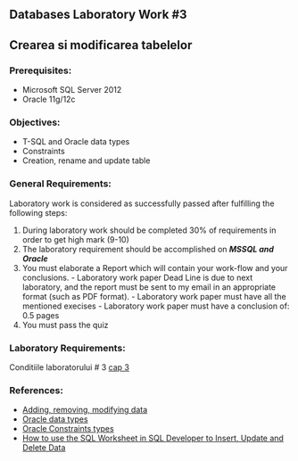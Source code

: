 ## Databases Laboratory Work #3

## Crearea si modificarea tabelelor

### Prerequisites:
  - Microsoft SQL Server 2012
  - Oracle 11g/12c

### Objectives:
  - T-SQL and Oracle data types
  - Constraints
  - Creation, rename and update table

### General Requirements:
  Laboratory work is considered as successfully passed after fulfilling the following steps:

  1. During laboratory work should be completed 30% of requirements in order to get high mark (9-10)
  2. The laboratory requirement should be accomplished on ***MSSQL and Oracle***
  2. You must elaborate a Report which will contain your work-flow and your conclusions.
    - Laboratory work paper Dead Line is due to next laboratory, and the report must be sent to my email in an appropriate format (such as PDF format).
    - Laboratory work paper must have all the mentioned execises 
    - Laboratory work paper must have a conclusion of: 0.5 pages
  3. You must pass the quiz
  
### Laboratory Requirements:
   Conditiile laboratorului # 3 [cap 3](https://drive.google.com/open?id=0B-b6xKAweMRhbGZHT2V5MlJHZDQ)
   
### References:
  - [Adding, removing, modifying data](http://www.oracle.com/technetwork/developer-tools/sql-developer/update-intro-1-161242.html#add)
  - [Oracle data types](https://docs.oracle.com/cd/B28359_01/server.111/b28318/datatype.htm)
  - [Oracle Constraints types](http://www.dba-oracle.com/concepts/constraints_foreign_key_unique_not_null.htm)
  - [How to use the SQL Worksheet in SQL Developer to Insert, Update and Delete Data](http://www.oracle.com/technetwork/developer-tools/sql-developer/update-intro-1-161242.html#add)
   




